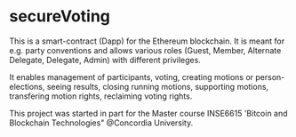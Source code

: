 # secureVoting
This is a smart-contract (Dapp) for the Ethereum blockchain. It is meant for e.g. party conventions and allows various roles (Guest, Member, Alternate Delegate, Delegate, Admin) with different privileges.

It enables management of participants, voting, creating motions or person-elections, seeing results, closing running motions, supporting motions, transfering motion rights, reclaiming voting rights.

This project was started in part for the Master course INSE6615 'Bitcoin and Blockchain Technologies" @Concordia University.
